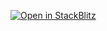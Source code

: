 [![Open in StackBlitz](https://developer.stackblitz.com/img/open_in_stackblitz.svg)](https://stackblitz.com/fork/github/MasterMoritz/angular-certification-nba/tree/stackblitzcdn)
